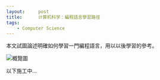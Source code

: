 ```yaml
---
layout:     post
title:      计算机科学：編程語言學習路徑
tags:
    - Computer Science
---
```


本文試圖論述明確如何學習一門編程語言，用以以後學習的參考。

<!--more-->

![概覽圖](https://lh3.googleusercontent.com/O_vSXk6pFPvauwz3jwPbVn7jpRmozaWhfksbEFpjq98_SsLveMIsJOBabW58XmVpIMi_Dj12mvV4An7fdOK7XMjjuczr_130UkL_GcTiDxuH7WwRonoI9DHLpCV5LqrU5lHAFOMxFu-5u3g2Yhx4or8IbY_8cO4bpuq6ioV3Dvqzu0zDUq7U3sMB1jYEihjX2W6_P4ixqcOkyMJNfDdyuouScDE3mnAiGpvrpPVL6AwXF71mMafEKnYJMVWq0ZHo1IotRXXiQYEPJU0kAjuSB1d9MjRJkyQujFWTTWEWIbnKLhgWqOW3D1TJGLkOWl9GRTuxEM0p5t3HzTPWShgUFdLiQYOnwdN5poUK1FDSBcC2QK_0qo6fGku5aQXGN4xflDn5V9rIx826EpWaqwyTBZ-HIA0RQx8_VO33m-nQSz9trRSDc_4pGeu5XPJmM-CBkseoqJXFgmxHllsQGjsuLP-YsKeZf4tpcUgrzJZU6T5jkl6WxExUP7fsDHqan_h-mTIRTFR26z9Gi2fDoX5gfT-HyeEkoSEqBR8ASKF0PQUsbNG139-O6WPNo9dHPJMu4ZQpbEmplFVJAMLVKAILDHhrAw-t5nl5OH7hLGOrcPOxeJcF2PAMZt6wL-1A5YGocHAKTWCm22AVnaNvDYLuFJLbACG3epygNW9WxS-8c8NWtdPd1TmkfZrgwV12FuyCaYD86GQPWWOAk0COtS5DywMki18lEok2RtwbPLN_XzvufamlOQ=w1480-h998-no)

以下施工中...
